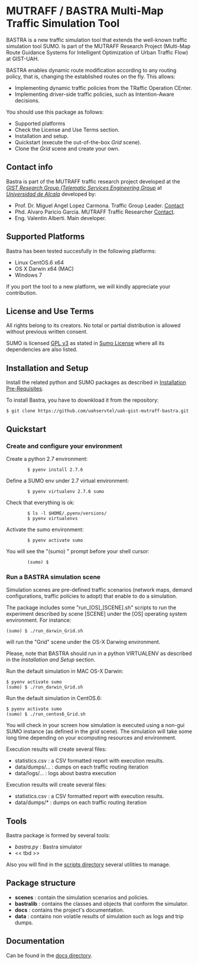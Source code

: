 # MUTRAFF / BASTRA Multi-Map Traffic Simulation Tool

BASTRA is a new traffic simulation tool that extends the well-known traffic simulation tool SUMO.  Is part of the MUTRAFF Research Project (Multi-Map Route Guidance Systems for Intelligent Optimization of Urban Traffic Flow) at GIST-UAH.

BASTRA enables dynamic route modification according to any routing policy, that is, changing the established routes on the fly. This allows:
* Implementing dynamic traffic policies from the TRaffic Operation CEnter.
* Implementing driver-side traffic policies, such as Intention-Aware decisions.

You should use this package as follows:
* Supported platforms
* Check the License and Use Terms section.
* Installation and setup.
* Quickstart (execute the out-of-the-box *Grid* scene).
* Clone the *Grid* scene and create your own.

## Contact info 
Bastra is part of the MUTRAFF traffic research project developed at the *[GIST Research Group (Telematic Services Engineering Group](https://portal.uah.es/portal/page/portal/grupos_de_investigacion/49/Presentacion/QuienesSomos)* at *[Universidad de Alcala](http://www.uah.es)* developed by:
* Prof. Dr. Miguel Angel Lopez Carmona. Traffic Group Leader. [Contact](mailto://miguellopez.carmona@uah.es)
* Phd. Alvaro Paricio Garcia. MUTRAFF Traffic Researcher [Contact](mailto://alvaro.paricio@uah.es).
* Eng. Valentin Alberti. Main developer.

## Supported Platforms

Bastra has been tested succesfully in the following platforms:
* Linux CentOS.6 x64
* OS X Darwin x64 (MAC)
* Windows 7

If you port the tool to a new platform, we will kindly appreciate your contribution.

## License and Use Terms

All rights belong to its creators. No total or partial distribution is allowed 
without previous written consent.

SUMO is licensed [GPL v3](https://gnu.org/licenses/gpl.html) as stated in [Sumo License](http://sumo.dlr.de/wiki/License) where all its dependencies are also listed.

## Installation and Setup

Install the related python and SUMO packages as described in [Installation Pre-Requisites](./BASTRA_INSTALLATION_REQUISITES.md).

To install Bastra, you have to downkload it from the repository:
```
$ git clone https://github.com/uahservtel/uah-gist-mutraff-bastra.git
```

## Quickstart

### Create and configure your environment

Create a python 2.7 environment:
```
        $ pyenv install 2.7.6
```

Define a SUMO env under 2.7 virtual environment:
```
        $ pyenv virtualenv 2.7.6 sumo
```

Check that everything is ok:
```
        $ ls -l $HOME/.pyenv/versions/
        $ pyenv virtualenvs
```

Activate the sumo environment:
```
        $ pyenv activate sumo
```

You will see the "(sumo) " prompt before your shell cursor:
```
        (sumo) $
```

### Run a BASTRA simulation scene

Simulation scenes are pre-defined traffic scenarios (network maps, demand configurations, traffic policies to adopt) that enable to do a simulation.

The package includes some "run_[OS]_[SCENE].sh" scripts to run the experiment described by
scene [SCENE] under the [OS] operating system environment. For instance:
```
(sumo) $ ./run_darwin_Grid.sh
```
will run the "Grid" scene under the OS-X Darwing environment.

Please, note that BASTRA should run in a python VIRTUALENV as described in the *Installation and Setup* section.

Run the default simulation in MAC OS-X Darwin:
```
$ pyenv activate sumo
(sumo) $ ./run_darwin_Grid.sh
```

Run the default simulation in CentOS.6:
```
$ pyenv activate sumo
(sumo) $ ./run_centos6_Grid.sh
```

You will check in your screen how simulation is executed using a non-gui SUMO instance (as defined in the *grid* scene). The simulation will take some long time depending on your ecomputing resources and environment.

Execution results will create several files:
* statistics.csv : a CSV formatted report with execution results.
* data/dumps/... : dumps on each traffic routing iteration
* data/logs/... : logs about bastra execution

Execution results will create several files:
* statistics.csv : a CSV formatted report with execution results.
* data/dumps/* : dumps on each traffic routing iteration

## Tools

Bastra package is formed by several tools:
* *bastra.py* : Bastra simulator
* << tbd >>

Also you will find in the [scripts directory](scripts/) several utilities to manage.

## Package structure
* __scenes__ : contain the simulation scenarios and policies.
* __bastralib__ : contains the classes and objects that conform the simulator.
* __docs__ : contains the project's documentation.
* __data__ : contains non volatile results of simulation such as logs and trip dumps.

## Documentation

Can be found in the [docs directory](docs/).
